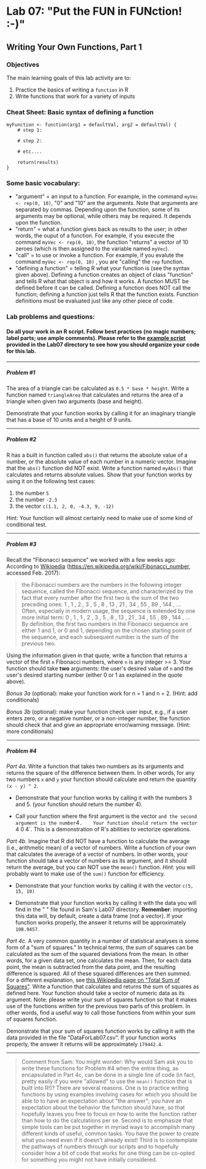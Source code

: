 # Lab 07: "Put the FUN in FUNction! :-)"
## Writing Your Own Functions, Part 1

### Objectives
The main learning goals of this lab activity are to:  

1.	Practice the basics of writing a `function` in R
2.  Write functions that work for a variety of inputs

### Cheat Sheet: Basic syntax of defining a function
```
myFunction <- function(arg1 = defaultVal, arg2 = defaultVal) {
    # step 1:
		
    # step 2:
        
    # etc.... 
		
    return(results)
}
```

### Some basic vocabulary:
+ "argument" = an input to a function.  For example, in the command `myVec <- rep(0, 10)`, "0" and "10" are the arguments.  Note that arguments are separated by commas.  Depending upon the function, some of its arguments may be optional, while others may be required.  It depends upon the function.
+ "return" = what a function gives back as results to the user; in other words, the ouput of a function.  For example, if you execute the command `myVec <- rep(0, 10)`, the function "returns" a vector of 10 zeroes (which is then assigned to the variable named `myVec`).
+ "call" = to use or invoke a function.  For example, if you evalute the command `myVec <- rep(0, 10)` , you are "calling" the `rep` function.
+ "defining a function" = telling R what your function is (see the syntax given above).  Defining a function creates an object of class "function" and tells R what that object is and how it works.  A function MUST be defined before it can be called.  Defining a function does NOT call the function; defining a function just tells R that the function exists.  Function definitions must be evaluated just like any other piece of code.  



### Lab problems and questions: 

#### Do all your work in an R script. Follow best practices (no magic numbers; label parts; use ample comments).  Please refer to the [example script](https://github.com/flaxmans/CompBio_on_git/blob/master/Labs/Lab07/ExampleScriptSetup.R) provided in the Lab07 directory to see how you should organize your code for this lab.

<hr>

##### Problem #1
The area of a triangle can be calculated as `0.5 * base * height`.  Write a function named `triangleArea` that calculates and returns the area of a triangle when given two arguments (base and height).  

Demonstrate that your function works by calling it for an imaginary triangle that has a base of 10 units and a height of 9 units.

<hr>

##### Problem #2
R has a built in function called `abs()` that returns the absolute value of a number, or the absolute value of each number in a numeric vector.  Imagine that the `abs()` function did NOT exist.  Write a function named `myAbs()` that calculates and returns absolute values.
Show that your function works by using it on the following test cases:
1. the number `5`
2. the number `-2.3`
3. the vector `c(1.1, 2, 0, -4.3, 9, -12)`

Hint: Your function will almost certainly need to make use of some kind of conditional test.

<hr>

##### Problem #3
Recall the "Fibonacci sequence" we worked with a few weeks ago: According to [Wikipedia](https://en.wikipedia.org/wiki/Fibonacci_number) (https://en.wikipedia.org/wiki/Fibonacci_number, accessed Feb. 2017):    
>the Fibonacci numbers are the numbers in the following integer sequence, called the Fibonacci sequence, and characterized by the fact that every number after the first two is the sum of the two preceding ones:
1 , 1 , 2 , 3 , 5 , 8 , 13 , 21 , 34 , 55 , 89 , 144 , ...   
Often, especially in modern usage, the sequence is extended by one more initial term:  0 , 1 , 1 , 2 , 3 , 5 , 8 , 13 , 21 , 34 , 55 , 89 , 144 , ...  
By definition, the first two numbers in the Fibonacci sequence are either 1 and 1, or 0 and 1, depending on the chosen starting point of the sequence, and each subsequent number is the sum of the previous two.

Using the information given in that quote, write a function that returns a vector of the first `n` Fibonacci numbers, where `n` is any integer >= 3.  Your function should take **two** arguments: the user's desired value of `n` and the user's desired starting number (either 0 or 1 as explained in the quote above).


*Bonus 3a* (optional): make your function work for n = 1 and n = 2.  (Hint: add conditionals)

*Bonus 3b* (optional): make your function check user input, e.g., if a user enters zero, or a negative number, or a non-integer number, the function should check that and give an appropriate error/warning message.  (Hint: more conditionals)

<hr>

##### Problem #4
*Part 4a*.  Write a function that takes two numbers as its arguments and returns the square of the difference between them.  In other words, for any two numbers `x` and `y` your function should calculate and return the quantity `(x - y) ^ 2`. 

+ Demonstrate that your function works by calling it with the numbers 3 and 5.  (your function should return the number 4). 

+ Call your function where the first argument is the vector ` and the second argument is the number `4`.    Your function should return the vector `4 0 4`.  This is a demonstration of R's abilities to vectorize operations.


*Part 4b*.  Imagine that R did NOT have a function to calculate the average (i.e., arithmetic mean) of a vector of numbers.  Write a function of your own that calculates the average of a vector of numbers.  In other words, your function should take a vector of numbers as its argument, and it should return the average, but you can NOT use the `mean()` function.  *Hint*: you will probably want to make use of the `sum()` function for efficiency.

+ Demonstrate that your function works by calling it with the vector `c(5, 15, 10)`

+ Demonstrate that your function works by calling it with the data you will find in the "
" file found in Sam's Lab07 directory.  **Remember**: importing this data will, by default, create a data frame (not a vector).  If your function works properly, the answer it returns will be approximately `108.9457`.


*Part 4c.*  A very common quantity in a number of statistical analyses is some form of a "sum of squares."  In technical terms, the sum of squares can be calculated as the sum of the squared deviations from the mean.  In  other words, for a given data set, one calculates the mean.  Then, for each data point, the mean is subtracted from the data point, and the resulting difference is squared.  All of these squared differences are then summed.  For a different explanation, see [this Wikipedia page on "Total Sum of Squares"](https://en.wikipedia.org/wiki/Total_sum_of_squares).  Write a function that calculates and returns the sum of squares as defined here.  Your function should take a vector of numeric data as its argument.  Note: please write your sum of squares function so that it makes use of the functions written for the previous two parts of this problem.  In other words, find a useful way to call those functions from within your sum of squares function.

Demonstrate that your sum of squares function works by calling it with the data provided in the file "DataForLab07.csv".  If your function works properly, the answer it returns will be approximately `179442.4`. 


<hr>

>Comment from Sam:  You might wonder: Why would Sam ask you to write these functions for Problem #4 when the entire thing, as encapsulated in Part 4c, can be done in a single line of code (in fact, pretty easily if you were "allowed" to use the `mean()` function that is built into R!)?   There are several reasons.  One is to practice writing functions by using examples involving cases for which you should be able to to have an expectation about "the answer"; you have an expectation about the behavior the function should have, so that hopefully leaves you free to focus on how to write the function rather than how to do the calculations per se.  Second is to emphasize that simple tools can be put together in myriad ways to accomplish many different kinds of useful, common tasks.  You have the power to create what you need even if it doesn't already exist!  Third is to contemplate the pathways of numbers through our scripts and to hopefully consider how a bit of code that works for one thing can be co-opted for something you might not have initially considered.

